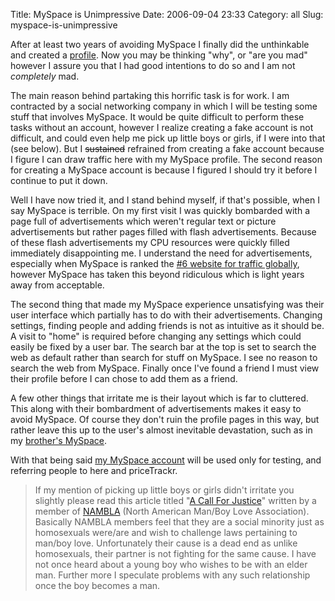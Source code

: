 Title: MySpace is Unimpressive
Date: 2006-09-04 23:33
Category: all
Slug: myspace-is-unimpressive

After at least two years of avoiding MySpace I finally did the unthinkable and
created a [profile][]. Now you may be thinking "why", or "are you mad" however
I assure you that I had good intentions to do so and I am not *completely* mad.

The main reason behind partaking this horrific task is for work. I am
contracted by a social networking company in which I will be testing some stuff
that involves MySpace. It would be quite difficult to perform these tasks
without an account, however I realize creating a fake account is not difficult,
and could even help me pick up little boys or girls, if I were into that (see
below). But I <del>sustained</del> refrained from creating a fake account
because I figure I can draw traffic here with my MySpace profile. The second
reason for creating a MySpace account is because I figured I should try it
before I continue to put it down.

Well I have now tried it, and I stand behind myself, if that's possible, when I
say MySpace is terrible. On my first visit I was quickly bombarded with a page
full of advertisements which weren't regular text or picture advertisements but
rather pages filled with flash advertisements. Because of these flash
advertisements my CPU resources were quickly filled immediately disappointing
me. I understand the need for advertisements, especially when MySpace is ranked
the [\#6 website for traffic globally][], however MySpace has taken this beyond
ridiculous which is light years away from acceptable.

The second thing that made my MySpace experience unsatisfying was their user
interface which partially has to do with their advertisements. Changing
settings, finding people and adding friends is not as intuitive as it should
be. A visit to "home" is required before changing any settings which could
easily be fixed by a user bar. The search bar at the top is set to search the
web as default rather than search for stuff on MySpace. I see no reason to
search the web from MySpace. Finally once I've found a friend I must view their
profile before I can chose to add them as a friend.

A few other things that irritate me is their layout which is far to cluttered.
This along with their bombardment of advertisements makes it easy to avoid
MySpace. Of course they don't ruin the profile pages in this way, but rather
leave this up to the user's almost inevitable devastation, such as in my
[brother's MySpace][].

With that being said [my MySpace account][profile] will be used only for
testing, and referring people to here and priceTrackr.

> If my mention of picking up little boys or girls didn't irritate you slightly
> please read this article titled "[A Call For Justice][]" written by a member
> of [NAMBLA][] (North American Man/Boy Love Association). Basically NAMBLA
> members feel that they are a social minority just as homosexuals were/are and
> wish to challenge laws pertaining to man/boy love. Unfortunately their cause
> is a dead end as unlike homosexuals, their partner is not fighting for the
> same cause. I have not once heard about a young boy who wishes to be with an
> elder man. Further more I speculate problems with any such relationship once
> the boy becomes a man.

  [profile]: http://www.myspace.com/bryceboe
  [\#6 website for traffic globally]: http://www.alexa.com/data/details/main?q=&url=http://www.myspace.com
  [brother's MySpace]: http://profile.myspace.com/index.cfm?fuseaction=user.viewprofile&friendid=18401585
  [A Call For Justice]: http://216.220.97.17/beslut.htm
  [NAMBLA]: http://www.nambla.org/
